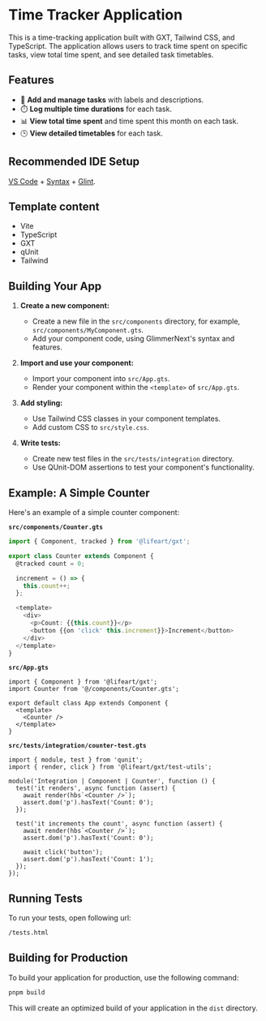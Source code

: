 # Time Tracker Application

This is a time-tracking application built with GXT, Tailwind CSS, and TypeScript. The application allows users to track time spent on specific tasks, view total time spent, and see detailed task timetables.

## Features

- 📝 **Add and manage tasks** with labels and descriptions.
- ⏱️ **Log multiple time durations** for each task.
- 📊 **View total time spent** and time spent this month on each task.
- 🕒 **View detailed timetables** for each task.

## Recommended IDE Setup

[VS Code](https://code.visualstudio.com/) + [Syntax](https://marketplace.visualstudio.com/items?itemName=lifeart.vscode-glimmer-syntax) + [Glint](https://marketplace.visualstudio.com/items?itemName=typed-ember.glint-vscode).

## Template content


- Vite
- TypeScript
- GXT
- qUnit
- Tailwind


## Building Your App

1. **Create a new component:**
   - Create a new file in the `src/components` directory, for example, `src/components/MyComponent.gts`.
   - Add your component code, using GlimmerNext's syntax and features.

2. **Import and use your component:**
   - Import your component into `src/App.gts`.
   - Render your component within the `<template>` of `src/App.gts`.

3. **Add styling:**
   - Use Tailwind CSS classes in your component templates.
   - Add custom CSS to `src/style.css`.

4. **Write tests:**
   - Create new test files in the `src/tests/integration` directory.
   - Use QUnit-DOM assertions to test your component's functionality.

## Example: A Simple Counter

Here's an example of a simple counter component:

**`src/components/Counter.gts`**

```typescript
import { Component, tracked } from '@lifeart/gxt';

export class Counter extends Component {
  @tracked count = 0;

  increment = () => {
    this.count++;
  };

  <template>
    <div>
      <p>Count: {{this.count}}</p>
      <button {{on 'click' this.increment}}>Increment</button>
    </div>
  </template>
}
```

**`src/App.gts`**

```gts
import { Component } from '@lifeart/gxt';
import Counter from '@/components/Counter.gts';

export default class App extends Component {
  <template>
    <Counter />
  </template>
}
```

**`src/tests/integration/counter-test.gts`**

```gts
import { module, test } from 'qunit';
import { render, click } from '@lifeart/gxt/test-utils';

module('Integration | Component | Counter', function () {
  test('it renders', async function (assert) {
    await render(hbs`<Counter />`);
    assert.dom('p').hasText('Count: 0');
  });

  test('it increments the count', async function (assert) {
    await render(hbs`<Counter />`);
    assert.dom('p').hasText('Count: 0');

    await click('button');
    assert.dom('p').hasText('Count: 1');
  });
});
```

## Running Tests

To run your tests, open following url:

```bash
/tests.html
```

## Building for Production

To build your application for production, use the following command:

```bash
pnpm build
```

This will create an optimized build of your application in the `dist` directory.